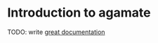 # Introduction to agamate

TODO: write [great documentation](http://jacobian.org/writing/what-to-write/)
